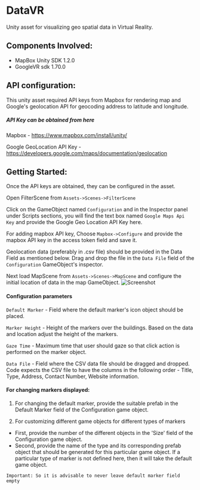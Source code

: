 # DataVR
Unity asset for visualizing geo spatial data in Virtual Reality.

## Components Involved:

- MapBox Unity SDK 1.2.0
- GoogleVR sdk 1.70.0


## API configuration:

This unity asset required API keys from Mapbox for rendering map and Google's geolocation API for geocoding address to latitude and longitude.

##### API Key can be obtained from here

Mapbox - https://www.mapbox.com/install/unity/

Google GeoLocation API Key -  https://developers.google.com/maps/documentation/geolocation

## Getting Started:
Once the API keys are obtained, they can be configured in the asset.

Open FilterScene from `Assets->Scenes->FilterScene`

Click on the GameObject named `Configuration` and in the Inspector panel under Scripts sections, you will find the text box named `Google Maps Api Key` and provide the Google Geo Location API Key here.

For adding mapbox API key, Choose `Mapbox->Configure` and provide the mapbox API key in the access token field and save it.

Geolocation data (preferably in .csv file) should be provided in the Data Field as mentioned below.
Drag and drop the file in the `Data File` field of the `Configuration` GameObject's inspector.

Next load MapScene from `Assets->Scenes->MapScene` and configure the initial location of data in the map GameObject.
![Screenshot]("/Images/MapSceneConfig.png")

#### Configuration parameters

`Default Marker` - Field where the default marker's icon object should be placed.

`Marker Height` - Height of the markers over the buildings. Based on the data and location adjust the height of the markers.

`Gaze Time` - Maximum time that user should gaze so that click action is performed on the marker object.

`Data File` - Field where the CSV data file should be dragged and dropped.
              Code expects the CSV file to have the columns in the following order - Title, Type, Address, Contact Number, Website information. 

#### For changing markers displayed:

1. For changing the default marker, provide the suitable prefab in the Default Marker field of the Configuration game object.

3. For customizing different game objects for different types of markers
- First, provide the number of the different objects in the 'Size' field of the Configuration game object.
- Second, provide the name of the type and its corresponding prefab object that should be generated for this particular game object. If a particular type of marker is not defined here, then it will take the default game object. 


`Important: So it is advisable to never leave default marker field empty
`
